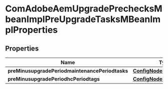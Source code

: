 
# ComAdobeAemUpgradePrechecksMbeanImplPreUpgradeTasksMBeanImplProperties

## Properties
Name | Type | Description | Notes
------------ | ------------- | ------------- | -------------
**preMinusupgradePeriodmaintenancePeriodtasks** | [**ConfigNodePropertyArray**](ConfigNodePropertyArray.md) |  |  [optional]
**preMinusupgradePeriodhcPeriodtags** | [**ConfigNodePropertyArray**](ConfigNodePropertyArray.md) |  |  [optional]



